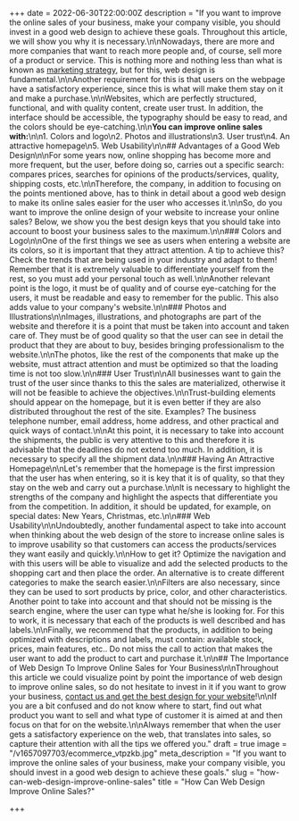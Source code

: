 +++
date = 2022-06-30T22:00:00Z
description = "If you want to improve the online sales of your business, make your company visible, you should invest in a good web design to achieve these goals. Throughout this article, we will show you why it is necessary.\n\nNowadays, there are more and more companies that want to reach more people and, of course, sell more of a product or service. This is nothing more and nothing less than what is known as [marketing strategy](https://aplazame.com/blog/estrategias-marketing/), but for this, web design is fundamental.\n\nAnother requirement for this is that users on the webpage have a satisfactory experience, since this is what will make them stay on it and make a purchase.\n\nWebsites, which are perfectly structured, functional, and with quality content, create user trust. In addition, the interface should be accessible, the typography should be easy to read, and the colors should be eye-catching.\n\n**You can improve online sales with:**\n\n1. Colors and logo\n2. Photos and illustrations\n3. User trust\n4. An attractive homepage\n5. Web Usability\n\n## Advantages of a Good Web Design\n\nFor some years now, online shopping has become more and more frequent, but the user, before doing so, carries out a specific search: compares prices, searches for opinions of the products/services, quality, shipping costs, etc.\n\nTherefore, the company, in addition to focusing on the points mentioned above, has to think in detail about a good web design to make its online sales easier for the user who accesses it.\n\nSo, do you want to improve the online design of your website to increase your online sales? Below, we show you the best design keys that you should take into account to boost your business sales to the maximum.\n\n### Colors and Logo\n\nOne of the first things we see as users when entering a website are its colors, so it is important that they attract attention. A tip to achieve this? Check the trends that are being used in your industry and adapt to them! Remember that it is extremely valuable to differentiate yourself from the rest, so you must add your personal touch as well.\n\nAnother relevant point is the logo, it must be of quality and of course eye-catching for the users, it must be readable and easy to remember for the public. This also adds value to your company's website.\n\n### Photos and Illustrations\n\nImages, illustrations, and photographs are part of the website and therefore it is a point that must be taken into account and taken care of. They must be of good quality so that the user can see in detail the product that they are about to buy, besides bringing professionalism to the website.\n\nThe photos, like the rest of the components that make up the website, must attract attention and must be optimized so that the loading time is not too slow.\n\n### User Trust\n\nAll businesses want to gain the trust of the user since thanks to this the sales are materialized, otherwise it will not be feasible to achieve the objectives.\n\nTrust-building elements should appear on the homepage, but it is even better if they are also distributed throughout the rest of the site. Examples? The business telephone number, email address, home address, and other practical and quick ways of contact.\n\nAt this point, it is necessary to take into account the shipments, the public is very attentive to this and therefore it is advisable that the deadlines do not extend too much. In addition, it is necessary to specify all the shipment data.\n\n### Having An Attractive Homepage\n\nLet's remember that the homepage is the first impression that the user has when entering, so it is key that it is of quality, so that they stay on the web and carry out a purchase.\n\nIt is necessary to highlight the strengths of the company and highlight the aspects that differentiate you from the competition. In addition, it should be updated, for example, on special dates: New Years, Christmas, etc.\n\n### Web Usability\n\nUndoubtedly, another fundamental aspect to take into account when thinking about the web design of the store to increase online sales is to improve usability so that customers can access the products/services they want easily and quickly.\n\nHow to get it? Optimize the navigation and with this users will be able to visualize and add the selected products to the shopping cart and then place the order. An alternative is to create different categories to make the search easier.\n\nFilters are also necessary, since they can be used to sort products by price, color, and other characteristics. Another point to take into account and that should not be missing is the search engine, where the user can type what he/she is looking for. For this to work, it is necessary that each of the products is well described and has labels.\n\nFinally, we recommend that the products, in addition to being optimized with descriptions and labels, must contain: available stock, prices, main features, etc.. Do not miss the call to action that makes the user want to add the product to cart and purchase it.\n\n## The Importance of Web Design To Improve Online Sales for Your Business\n\nThroughout this article we could visualize point by point the importance of web design to improve online sales, so do not hesitate to invest in it if you want to grow your business, [contact us and get the best design for your website](/contact)!\n\nIf you are a bit confused and do not know where to start, find out what product you want to sell and what type of customer it is aimed at and then focus on that for on the website.\n\nAlways remember that when the user gets a satisfactory experience on the web, that translates into sales, so capture their attention with all the tips we offered you."
draft = true
image = "/v1657097703/ecommerce_vtpzkb.jpg"
meta_description = "If you want to improve the online sales of your business, make your company visible, you should invest in a good web design to achieve these goals."
slug = "how-can-web-design-improve-online-sales"
title = "How Can Web Design Improve Online Sales?"

+++
